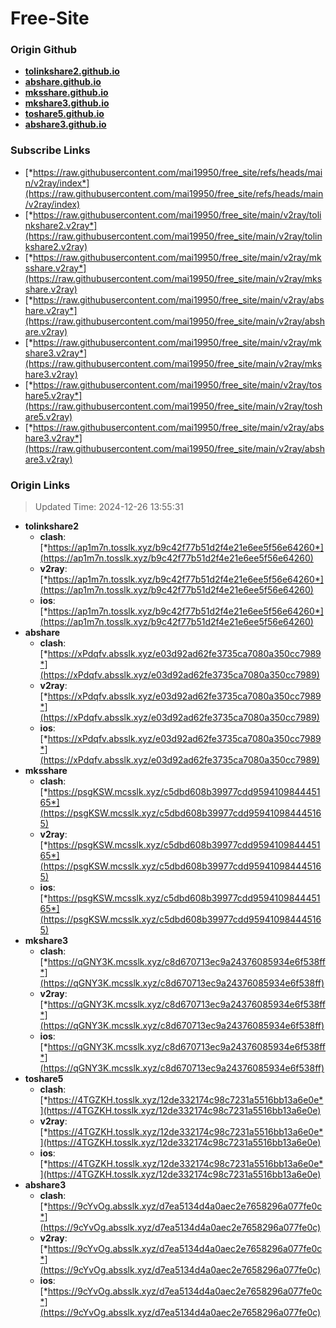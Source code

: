 # Free-Site

### Origin Github

- [**tolinkshare2.github.io**](https://github.com/tolinkshare2/tolinkshare2.github.io)
- [**abshare.github.io**](https://github.com/abshare/abshare.github.io)
- [**mksshare.github.io**](https://github.com/mksshare/mksshare.github.io)
- [**mkshare3.github.io**](https://github.com/mkshare3/mkshare3.github.io)
- [**toshare5.github.io**](https://github.com/toshare5/toshare5.github.io)
- [**abshare3.github.io**](https://github.com/abshare3/abshare3.github.io)

### Subscribe Links

- [*https://raw.githubusercontent.com/mai19950/free_site/refs/heads/main/v2ray/index*](https://raw.githubusercontent.com/mai19950/free_site/refs/heads/main/v2ray/index)
- [*https://raw.githubusercontent.com/mai19950/free_site/main/v2ray/tolinkshare2.v2ray*](https://raw.githubusercontent.com/mai19950/free_site/main/v2ray/tolinkshare2.v2ray)
- [*https://raw.githubusercontent.com/mai19950/free_site/main/v2ray/mksshare.v2ray*](https://raw.githubusercontent.com/mai19950/free_site/main/v2ray/mksshare.v2ray)
- [*https://raw.githubusercontent.com/mai19950/free_site/main/v2ray/abshare.v2ray*](https://raw.githubusercontent.com/mai19950/free_site/main/v2ray/abshare.v2ray)
- [*https://raw.githubusercontent.com/mai19950/free_site/main/v2ray/mkshare3.v2ray*](https://raw.githubusercontent.com/mai19950/free_site/main/v2ray/mkshare3.v2ray)
- [*https://raw.githubusercontent.com/mai19950/free_site/main/v2ray/toshare5.v2ray*](https://raw.githubusercontent.com/mai19950/free_site/main/v2ray/toshare5.v2ray)
- [*https://raw.githubusercontent.com/mai19950/free_site/main/v2ray/abshare3.v2ray*](https://raw.githubusercontent.com/mai19950/free_site/main/v2ray/abshare3.v2ray)

### Origin Links

> Updated Time: 2024-12-26 13:55:31

- **tolinkshare2**
  - **clash**: [*https://ap1m7n.tosslk.xyz/b9c42f77b51d2f4e21e6ee5f56e64260*](https://ap1m7n.tosslk.xyz/b9c42f77b51d2f4e21e6ee5f56e64260)
  - **v2ray**: [*https://ap1m7n.tosslk.xyz/b9c42f77b51d2f4e21e6ee5f56e64260*](https://ap1m7n.tosslk.xyz/b9c42f77b51d2f4e21e6ee5f56e64260)
  - **ios**: [*https://ap1m7n.tosslk.xyz/b9c42f77b51d2f4e21e6ee5f56e64260*](https://ap1m7n.tosslk.xyz/b9c42f77b51d2f4e21e6ee5f56e64260)
- **abshare**
  - **clash**: [*https://xPdqfv.absslk.xyz/e03d92ad62fe3735ca7080a350cc7989*](https://xPdqfv.absslk.xyz/e03d92ad62fe3735ca7080a350cc7989)
  - **v2ray**: [*https://xPdqfv.absslk.xyz/e03d92ad62fe3735ca7080a350cc7989*](https://xPdqfv.absslk.xyz/e03d92ad62fe3735ca7080a350cc7989)
  - **ios**: [*https://xPdqfv.absslk.xyz/e03d92ad62fe3735ca7080a350cc7989*](https://xPdqfv.absslk.xyz/e03d92ad62fe3735ca7080a350cc7989)
- **mksshare**
  - **clash**: [*https://psgKSW.mcsslk.xyz/c5dbd608b39977cdd959410984445165*](https://psgKSW.mcsslk.xyz/c5dbd608b39977cdd959410984445165)
  - **v2ray**: [*https://psgKSW.mcsslk.xyz/c5dbd608b39977cdd959410984445165*](https://psgKSW.mcsslk.xyz/c5dbd608b39977cdd959410984445165)
  - **ios**: [*https://psgKSW.mcsslk.xyz/c5dbd608b39977cdd959410984445165*](https://psgKSW.mcsslk.xyz/c5dbd608b39977cdd959410984445165)
- **mkshare3**
  - **clash**: [*https://qGNY3K.mcsslk.xyz/c8d670713ec9a24376085934e6f538ff*](https://qGNY3K.mcsslk.xyz/c8d670713ec9a24376085934e6f538ff)
  - **v2ray**: [*https://qGNY3K.mcsslk.xyz/c8d670713ec9a24376085934e6f538ff*](https://qGNY3K.mcsslk.xyz/c8d670713ec9a24376085934e6f538ff)
  - **ios**: [*https://qGNY3K.mcsslk.xyz/c8d670713ec9a24376085934e6f538ff*](https://qGNY3K.mcsslk.xyz/c8d670713ec9a24376085934e6f538ff)
- **toshare5**
  - **clash**: [*https://4TGZKH.tosslk.xyz/12de332174c98c7231a5516bb13a6e0e*](https://4TGZKH.tosslk.xyz/12de332174c98c7231a5516bb13a6e0e)
  - **v2ray**: [*https://4TGZKH.tosslk.xyz/12de332174c98c7231a5516bb13a6e0e*](https://4TGZKH.tosslk.xyz/12de332174c98c7231a5516bb13a6e0e)
  - **ios**: [*https://4TGZKH.tosslk.xyz/12de332174c98c7231a5516bb13a6e0e*](https://4TGZKH.tosslk.xyz/12de332174c98c7231a5516bb13a6e0e)
- **abshare3**
  - **clash**: [*https://9cYvOg.absslk.xyz/d7ea5134d4a0aec2e7658296a077fe0c*](https://9cYvOg.absslk.xyz/d7ea5134d4a0aec2e7658296a077fe0c)
  - **v2ray**: [*https://9cYvOg.absslk.xyz/d7ea5134d4a0aec2e7658296a077fe0c*](https://9cYvOg.absslk.xyz/d7ea5134d4a0aec2e7658296a077fe0c)
  - **ios**: [*https://9cYvOg.absslk.xyz/d7ea5134d4a0aec2e7658296a077fe0c*](https://9cYvOg.absslk.xyz/d7ea5134d4a0aec2e7658296a077fe0c)
